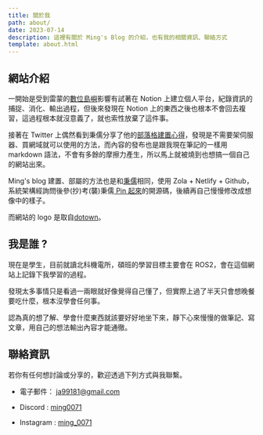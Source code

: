 ```yaml
---
title: 關於我
path: about/
date: 2023-07-14
description: 這裡有關於 Ming's Blog 的介紹，也有我的相關資訊、聯絡方式
template: about.html
---
```


## 網站介紹

一開始是受到雷蒙的[數位島嶼](https://raymondhouch.notion.site/raymondhouch/352b57df383543b9bfa8301c71c35cba)影響有試著在 Notion 上建立個人平台，紀錄資訊的捕捉、消化、輸出過程，但後來發現在 Notion 上的東西之後也根本不會回去複習，這過程根本就沒意義了，就也索性放棄了這件事。

接著在 Twitter 上偶然看到秉儒分享了他的[部落格建置心得](https://twitter.com/WuPingJu/status/1658128099110711299)，發現是不需要架伺服器、買網域就可以使用的方法，而內容的發布也是跟我現在筆記的一樣用 markdown 語法，不會有多餘的摩擦力產生，所以馬上就被燒到也想搞一個自己的網站出來。

Ming's blog 建置、部屬的方法也是和[秉儒](https://pinchlime.com/blog/rebuilt-pinchlime/)相同，使用 Zola + Netlify + Github，系統架構經詢問後參(抄)考(襲)秉儒[ Pin 起來](https://pinchlime.com/)的開源碼，後續再自己慢慢修改成想像中的樣子。

而網站的 logo 是取自[dotown](https://dotown.maeda-design-room.net/page/4/)。

## 我是誰 ?

現在是學生，目前就讀北科機電所，碩班的學習目標主要會在 ROS2，會在這個網站上記錄下我學習的過程。

發現太多事情只是看過一兩眼就好像覺得自己懂了，但實際上過了半天只會想晚餐要吃什麼，根本沒學會任何事。

認為真的想了解、學會什麼東西就該要好好地坐下來，靜下心來慢慢的做筆記、寫文章，用自己的想法輸出內容才能通徹。


## 聯絡資訊

若你有任何想討論或分享的，歡迎透過下列方式與我聯繫。

- 電子郵件： ja99181@gmail.com

- Discord : [ming0071](https://discordapp.com/users/611013212116353028)

- Instagram :  [ming_0071](https://www.instagram.com/ming_0071/)